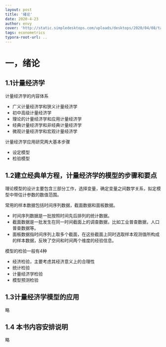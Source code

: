 ```yaml
---
layout: post
title: '绪论'
date: 2020-4-23
author: envy
cover: 'http://static.simpledesktops.com/uploads/desktops/2020/04/08/tardis.png'
tags: econometrics
typora-root-url: ..
---
```


# 一，绪论

## 1.1计量经济学

计量经济学的内容体系

- 广义计量经济学和狭义计量经济学
- 初中高级计量经济学
- 理论的计量经济学和应用计量经济学
- 经典计量经济学和非经典计量经济学
- 微观计量经济学和宏观计量经济学

计量经济学应用研究两大基本步骤
- 设定模型
- 检验模型



## 1.2建立经典单方程，计量经济学的模型的步骤和要点
理论模型的设计主要包含三部分工作，选择变量，确定变量之间数学关系，拟定模型中带估计参数的数值范围。

常用的样本数据包括时间序列数据，截面数据和面板数据。
- 时间序列数据是一批按照时间先后排列的统计数据。
- 截面数据是一批发生在同一时间截面上的调查数据，比如工业普查数据，人口普查数据等。
- 面板数据指时间序列上取多个截面，在这些截面上同时选取样本观测值所构成的样本数据，反映了空间和时间两个维度的经验信息。

模型的检验一般有4种
- 经济检验，主要考虑其经济意义上的合理性
-  统计检验
-  计量经济学检验
-  模型预测检验


## 1.3计量经济学模型的应用
略


## 1.4 本书内容安排说明
略